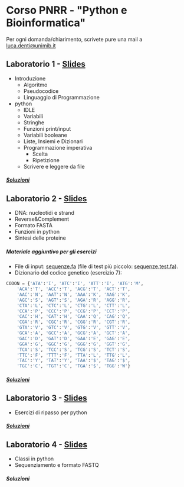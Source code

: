 # Corso PNRR - "Python e Bioinformatica"

Per ogni domanda/chiarimento, scrivete pure una mail a [luca.denti@unimib.it](mailto:luca.denti@unimib.it)

## Laboratorio 1 - [Slides](https://hackmd.io/@ldenti/Sy7zZpMkR)

* Introduzione
	* Algoritmo
	* Pseudocodice
	* Linguaggio di Programmazione
* python
	* IDLE
	* Variabili
	* Stringhe
	* Funzioni print/input
	* Variabili booleane
	* Liste, Insiemi e Dizionari
	* Programmazione imperativa
		* Scelta
		* Ripetizione
	* Scrivere e leggere da file

##### [Soluzioni](lab1/)

## Laboratorio 2 - [Slides](https://hackmd.io/@ldenti/rychJXQkR)

* DNA: nucleotidi e strand
* Reverse&Complement
* Formato FASTA
* Funzioni in python
* Sintesi delle proteine

##### Materiale aggiuntivo per gli esercizi
* File di input: [sequenze.fa](lab2/sequenze.fa) (file di test più piccolo: [sequenze.test.fa](lab2/sequenze.test.fa)).
* Dizionario del codice genetico (esercizio 7):
```python
CODON = {'ATA':'I', 'ATC':'I', 'ATT':'I', 'ATG':'M',
    'ACA':'T', 'ACC':'T', 'ACG':'T', 'ACT':'T',
    'AAC':'N', 'AAT':'N', 'AAA':'K', 'AAG':'K',
    'AGC':'S', 'AGT':'S', 'AGA':'R', 'AGG':'R',
    'CTA':'L', 'CTC':'L', 'CTG':'L', 'CTT':'L',
    'CCA':'P', 'CCC':'P', 'CCG':'P', 'CCT':'P',
    'CAC':'H', 'CAT':'H', 'CAA':'Q', 'CAG':'Q',
    'CGA':'R', 'CGC':'R', 'CGG':'R', 'CGT':'R',
    'GTA':'V', 'GTC':'V', 'GTG':'V', 'GTT':'V',
    'GCA':'A', 'GCC':'A', 'GCG':'A', 'GCT':'A',
    'GAC':'D', 'GAT':'D', 'GAA':'E', 'GAG':'E',
    'GGA':'G', 'GGC':'G', 'GGG':'G', 'GGT':'G',
    'TCA':'S', 'TCC':'S', 'TCG':'S', 'TCT':'S',
    'TTC':'F', 'TTT':'F', 'TTA':'L', 'TTG':'L',
    'TAC':'Y', 'TAT':'Y', 'TAA':'$', 'TAG':'$',
    'TGC':'C', 'TGT':'C', 'TGA':'$', 'TGG':'W'}
```

##### [Soluzioni](lab2/)

## Laboratorio 3 - [Slides](https://hackmd.io/@ldenti/ryiFk1OlC)

* Esercizi di ripasso per python

##### [Soluzioni](lab3/)

## Laboratorio 4 - [Slides](https://hackmd.io/@ldenti/HyBIWpigA)

* Classi in python
* Sequenziamento e formato FASTQ

##### Soluzioni
